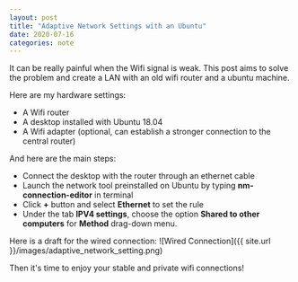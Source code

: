 ```yaml
---
layout: post
title: "Adaptive Network Settings with an Ubuntu"
date: 2020-07-16
categories: note
---
```


It can be really painful when the Wifi signal is weak. This post aims to solve the problem and create a LAN with an old wifi router and a ubuntu machine. 

Here are my hardware settings:
* A Wifi router
* A desktop installed with Ubuntu 18.04
* A Wifi adapter (optional, can establish a stronger connection to the central router) 

And here are the main steps:
* Connect the desktop with the router through an ethernet cable
* Launch the network tool preinstalled on Ubuntu by typing **nm-connection-editor** in terminal
* Click **+** button and select **Ethernet** to set the rule
* Under the tab **IPV4 settings**, choose the option **Shared to other computers** for **Method** drag-down menu.

Here is a draft for the wired connection:
![Wired Connection]({{ site.url }}/images/adaptive_network_setting.png)

Then it's time to enjoy your stable and private wifi connections!
